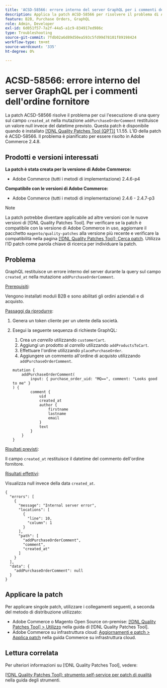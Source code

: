 ```yaml
---
title: 'ACSD-58566: errore interno del server GraphQL per i commenti dell''ordine fornitore'
description: Applica la patch ACSD-58566 per risolvere il problema di Adobe Commerce, in cui GraphQL restituisce un errore interno del server quando esegue una query sul campo "created_at" nella mutazione "addPurchaseOrderComment".
feature: B2B, Purchase Orders, GraphQL
role: Admin, Developer
exl-id: 6d051f57-7a2f-44a5-a1c9-834917ed986c
type: Troubleshooting
source-git-commit: 7fdb02a6d89d50ea593c5fd99d78101f89198424
workflow-type: tm+mt
source-wordcount: '335'
ht-degree: 0%

---
```


# ACSD-58566: errore interno del server GraphQL per i commenti dell&#39;ordine fornitore

La patch ACSD-58566 risolve il problema per cui l&#39;esecuzione di una query sul campo `created_at` nella mutazione `addPurchaseOrderComment` restituisce un valore null invece del datetime previsto. Questa patch è disponibile quando è installato [[!DNL Quality Patches Tool (QPT)]](/help/tools/quality-patches-tool/quality-patches-tool-to-self-serve-quality-patches.md) 1.1.55. L’ID della patch è ACSD-58566. Il problema è pianificato per essere risolto in Adobe Commerce 2.4.8.

## Prodotti e versioni interessati

**La patch è stata creata per la versione di Adobe Commerce:**

* Adobe Commerce (tutti i metodi di implementazione) 2.4.6-p4

**Compatibile con le versioni di Adobe Commerce:**

* Adobe Commerce (tutti i metodi di implementazione) 2.4.6 - 2.4.7-p3

>[!NOTE]
>
>La patch potrebbe diventare applicabile ad altre versioni con le nuove versioni di [!DNL Quality Patches Tool]. Per verificare se la patch è compatibile con la versione di Adobe Commerce in uso, aggiornare il pacchetto `magento/quality-patches` alla versione più recente e verificare la compatibilità nella pagina [[!DNL Quality Patches Tool]: Cerca patch](https://experienceleague.adobe.com/tools/commerce-quality-patches/index.html?lang=it). Utilizza l’ID patch come parola chiave di ricerca per individuare la patch.

## Problema

GraphQL restituisce un errore interno del server durante la query sul campo `created_at` nella mutazione `addPurchaseOrderComment`.

<u>Prerequisiti</u>:

Vengono installati moduli B2B e sono abilitati gli ordini aziendali e di acquisto.

<u>Passaggi da riprodurre</u>:

1. Genera un token cliente per un utente della società.
1. Esegui la seguente sequenza di richieste GraphQL:
   1. Crea un *carrello* utilizzando `customerCart`.
   1. Aggiungi un prodotto al *carrello* utilizzando `addProductsToCart`.
   1. Effettuare l&#39;ordine utilizzando `placePurchaseOrder`.
   1. Aggiungere un commento all&#39;ordine di acquisto utilizzando `addPurchaseOrderComment`.

   ```
   mutation {
       addPurchaseOrderComment(
           input: { purchase_order_uid: "MQ==", comment: "Looks good to me" }
   ) {
           comment {
               uid
               created_at
               author {
                   firstname
                   lastname
                   email
               }
               text
           }
       }
   }
   ```

<u>Risultati previsti</u>:

Il campo `created_at` restituisce il datetime del commento dell&#39;ordine fornitore.

<u>Risultati effettivi</u>:

Visualizza null invece della data `created_at`.

```
{
  "errors": [
    {
      "message": "Internal server error",
      "locations": [
        {
          "line": 10,
          "column": 1
        }
      ],
      "path": [
        "addPurchaseOrderComment",
        "comment",
        "created_at"
      ]
    }
  ],
  "data": {
    "addPurchaseOrderComment": null
  }
}
```

## Applicare la patch

Per applicare singole patch, utilizzare i collegamenti seguenti, a seconda del metodo di distribuzione utilizzato:

* Adobe Commerce o Magento Open Source on-premise: [[!DNL Quality Patches Tool] > Utilizzo](/help/tools/quality-patches-tool/usage.md) nella guida di [!DNL Quality Patches Tool].
* Adobe Commerce su infrastruttura cloud: [Aggiornamenti e patch > Applica patch](https://experienceleague.adobe.com/docs/commerce-cloud-service/user-guide/develop/upgrade/apply-patches.html?lang=it) nella guida Commerce su infrastruttura cloud.

## Lettura correlata

Per ulteriori informazioni su [!DNL Quality Patches Tool], vedere:

[[!DNL Quality Patches Tool]: strumento self-service per patch di qualità](/help/tools/quality-patches-tool/quality-patches-tool-to-self-serve-quality-patches.md) nella guida degli strumenti.
